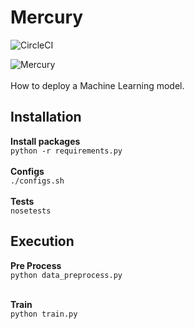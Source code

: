 # Mercury

![CircleCI](https://circleci.com/gh/ericvenarusso/Mercury/tree/master.svg?style=svg&circle-token=0524196545e16836639b7016a7eaacbb3c08087f)

![Mercury](https://www.mitologiaonline.com/wp-content/uploads/2016/06/deus-hermes.jpg)
</br>
</br>
How to deploy a Machine Learning model.

## Installation
__Install packages__ </br>
` python -r requirements.py `
</br>
</br>
__Configs__ </br>
`./configs.sh`
</br>
</br>
__Tests__ </br>
`nosetests`

## Execution
__Pre Process__ </br>
`python data_preprocess.py`
</br>
</br>

__Train__ </br>
`python train.py`
